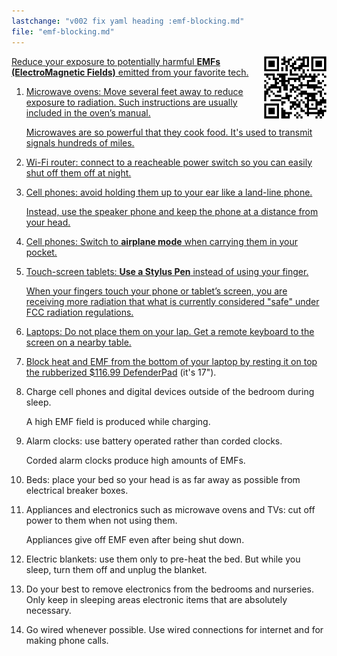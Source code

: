 ```yaml
---
lastchange: "v002 fix yaml heading :emf-blocking.md"
file: "emf-blocking.md"
---
```


<a target="_blank" href="https://bomonike.github.io/emf-blocking"><img align="right" width="100" height="100" alt="emf-blocking.png" src="https://github.com/bomonike/bomonike.github.io/blob/master/images/emf-blocking.png?raw=true" />

Reduce your exposure to potentially harmful <strong>EMFs (ElectroMagnetic Fields)</strong> emitted from your favorite tech.

1. Microwave ovens: Move several feet away to reduce exposure to radiation. Such instructions are usually included in the oven’s manual.

   Microwaves are so powerful that they cook food. It's used to transmit signals hundreds of miles.

1. Wi-Fi router: connect to a reacheable power switch so you can easily shut off them off at night.

1. Cell phones: avoid holding them up to your ear like a land-line phone.

   Instead, use the speaker phone and keep the phone at a distance from your head.

1. Cell phones: Switch to <strong>airplane mode</strong> when carrying them in your pocket.

1. Touch-screen tablets: <strong>Use a Stylus Pen</strong> instead of using your finger.

   When your fingers touch your phone or tablet’s screen, you are receiving more radiation that what is currently considered "safe" under FCC radiation regulations.

1. Laptops: Do not place them on your lap. Get a remote keyboard to the screen on a nearby table.

1. Block heat and EMF from the bottom of your laptop by resting it on top the rubberized <a target="_blank" href="https://www.amazon.com/gp/product/B00BPY41ZU/">$116.99 DefenderPad</a> (it's 17").

1. Charge cell phones and digital devices outside of the bedroom during sleep.

   A high EMF field is produced while charging.

1. Alarm clocks: use battery operated rather than corded clocks.

   Corded alarm clocks produce high amounts of EMFs.

1. Beds: place your bed so your head is as far away as possible from electrical breaker boxes.

1. Appliances and electronics such as microwave ovens and TVs: cut off power to them when not using them.

   Appliances give off EMF even after being shut down.

1. Electric blankets: use them only to pre-heat the bed. But while you sleep, turn them off and unplug the blanket.

1. Do your best to remove electronics from the bedrooms and nurseries. Only keep in sleeping areas electronic items that are absolutely necessary.

1. Go wired whenever possible. Use wired connections for internet and for making phone calls.


